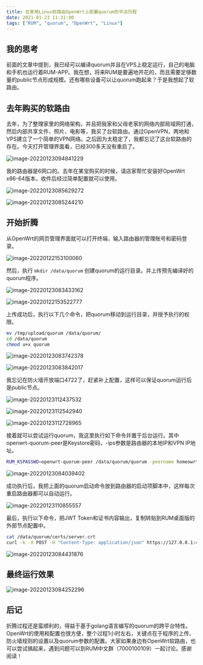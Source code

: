 ```yaml
---
title: 在家用Linux软路由OpenWrt上部署quorum的平淡历程
date: 2021-01-23 11:31:00
tags: ["RUM", "quorum", "OpenWrt", "Linux"]
---
```


## 我的思考

前面的文章中提到，我已经可以编译quorum并且在VPS上稳定运行，自己的电脑和手机也运行着RUM-APP。我在想，将来RUM是要遍地开花的，而且需要足够数量的public节点形成规模。还有哪些设备可以让quorum跑起来？于是我想起了软路由。

## 去年购买的软路由

去年，为了整理家里的网络架构，并且把我家和父母老家的网络内部局域网打通，然后内部共享文件、照片、电影等，我买了台软路由。通过OpenVPN，两地和VPS建立了一个简单的VPN网络。之后因为太稳定了，我都忘记了这台软路由的存在。今天打开管理界面看，已经300多天没有重启了。

![image-20220123094841229](C:\Users\samso\AppData\Roaming\Typora\typora-user-images\image-20220123094841229.png)

我的路由器是6网口的。去年在某宝购买的时候，请店家帮忙安装好OpenWrt x86-64版本，收件后经过简单配置就可以使用。

![image-20220123085629272](C:\Users\samso\AppData\Roaming\Typora\typora-user-images\image-20220123085629272.png)

![image-20220123085244210](C:\Users\samso\AppData\Roaming\Typora\typora-user-images\image-20220123085244210.png)

## 开始折腾
从OpenWrt的网页管理界面就可以打开终端，输入路由器的管理账号和密码登录。

![image-20220122153100060](C:\Users\samso\AppData\Roaming\Typora\typora-user-images\image-20220122153100060.png)

然后，执行 `mkdir /data/quorum` 创建quorum的运行目录。并上传预先编译好的quorum程序。

![image-20220123083433162](C:\Users\samso\AppData\Roaming\Typora\typora-user-images\image-20220123083433162.png)

![image-20220122153522777](C:\Users\samso\AppData\Roaming\Typora\typora-user-images\image-20220122153522777.png)

上传成功后，执行以下几个命令，把quorum移动到运行目录，并授予执行的权限。

```bash
mv /tmp/upload/quorum /data/quorum/
cd /data/quorum
chmod u+x quorum
```

![image-20220123083742378](C:\Users\samso\AppData\Roaming\Typora\typora-user-images\image-20220123083742378.png)

![image-20220123083842017](C:\Users\samso\AppData\Roaming\Typora\typora-user-images\image-20220123083842017.png)

我忘记在防火墙开放端口4722了，赶紧补上配置，这样可以保证quorum运行后是public节点。

![image-20220123112437532](C:\Users\samso\AppData\Roaming\Typora\typora-user-images\image-20220123112437532.png)

![image-20220123112542940](C:\Users\samso\AppData\Roaming\Typora\typora-user-images\image-20220123112542940.png)

![image-20220123112728965](C:\Users\samso\AppData\Roaming\Typora\typora-user-images\image-20220123112728965.png)

接着就可以尝试运行quorum，我这里执行如下命令并置于后台运行。其中openwrt-quorum-peer是Keystore密码，-ips参数是路由器的本地IP和VPN IP地址。

```bash
RUM_KSPASSWD=openwrt-quorum-peer /data/quorum/quorum -peername homeowrt -ips 10.253.253.1,10.0.0.6 -listen /ip4/0.0.0.0/tcp/4722 -apilisten :4723 -peer /ip4/94.23.17.189/tcp/10666/p2p/16Uiu2HAmGTcDnhj3KVQUwVx8SGLyKBXQwfAxNayJdEwfsnUYKK4u,/ip4/132.145.109.63/tcp/10666/p2p/16Uiu2HAmTovb8kAJiYK8saskzz7cRQhb45NRK5AsbtdmYsLfD3RM &
```

![image-20220123084039402](C:\Users\samso\AppData\Roaming\Typora\typora-user-images\image-20220123084039402.png)

成功执行后，我把上面的quorum启动命令放到路由器的启动项脚本中，这样每次重启路由器都可以自动运行。

![image-20220123110855557](C:\Users\samso\AppData\Roaming\Typora\typora-user-images\image-20220123110855557.png)

最后，执行以下命令，把JWT Token和证书内容输出，复制转贴到RUM桌面版的外部节点配置中。

```bash
cat /data/quorum/certs/server.crt
curl -k -X POST -H "Content-Type: application/json" https://127.0.0.1:4723/app/api/v1/token/apply
```

![image-20220123084431876](C:\Users\samso\AppData\Roaming\Typora\typora-user-images\image-20220123084431876.png)

## 最终运行效果

![image-20220123084252296](C:\Users\samso\AppData\Roaming\Typora\typora-user-images\image-20220123084252296.png)

## 后记

折腾过程还是蛮顺利的，得益于基于golang语言编写的quorum的跨平台特性。OpenWrt的使用和配置也很方便，整个过程1小时左右，关键点在于程序的上传、防火墙规则的设置以及quorum参数的配置。大家如果身边有OpenWrt软路由，也可以尝试搞起来，遇到问题可以到RUM中文群（7000100109）一起讨论。感谢阅读！
